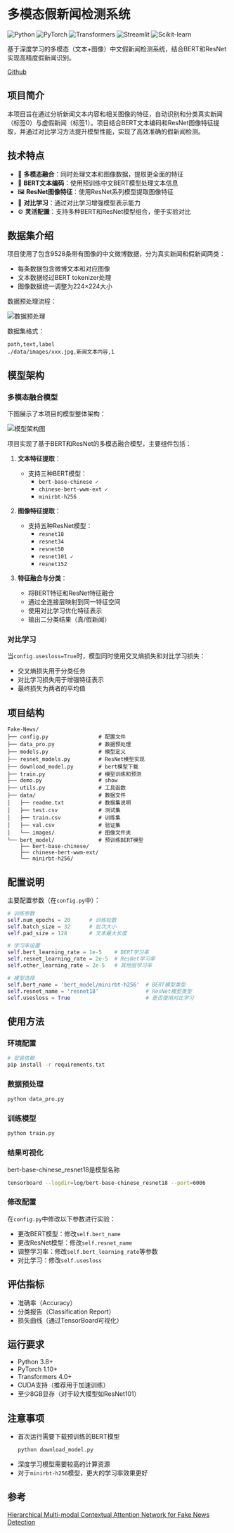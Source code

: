 # 多模态假新闻检测系统

![Python](https://img.shields.io/badge/Python-3.8+-blue.svg)
![PyTorch](https://img.shields.io/badge/PyTorch-1.10+-orange.svg)
![Transformers](https://img.shields.io/badge/Transformers-4.0+-green.svg)
![Streamlit](https://img.shields.io/badge/Streamlit-1.28+-red.svg)
![Scikit-learn](https://img.shields.io/badge/Scikit--learn-1.0+-blueviolet.svg)

基于深度学习的多模态（文本+图像）中文假新闻检测系统，结合BERT和ResNet实现高精度假新闻识别。

[Github](https://github.com/HeLongaa/Fake-News)

## 项目简介

本项目旨在通过分析新闻文本内容和相关图像的特征，自动识别和分类真实新闻（标签0）与虚假新闻（标签1）。项目结合BERT文本编码和ResNet图像特征提取，并通过对比学习方法提升模型性能，实现了高效准确的假新闻检测。

## 技术特点

- 🔄 **多模态融合**：同时处理文本和图像数据，提取更全面的特征
- 📝 **BERT文本编码**：使用预训练中文BERT模型处理文本信息
- 🖼️ **ResNet图像特征**：使用ResNet系列模型提取图像特征
- 🎯 **对比学习**：通过对比学习增强模型表示能力
- ⚙️ **灵活配置**：支持多种BERT和ResNet模型组合，便于实验对比

## 数据集介绍

项目使用了包含9528条带有图像的中文微博数据，分为真实新闻和假新闻两类：

- 每条数据包含微博文本和对应图像
- 文本数据经过BERT tokenizer处理
- 图像数据统一调整为224×224大小

数据预处理流程：

![数据预处理](assets/data_pro.png)

数据集格式：
```
path,text,label
./data/images/xxx.jpg,新闻文本内容,1
```

## 模型架构

### 多模态融合模型

下图展示了本项目的模型整体架构：

![模型架构图](assets/model.png)

项目实现了基于BERT和ResNet的多模态融合模型，主要组件包括：

1. **文本特征提取**：
   - 支持三种BERT模型：
     * `bert-base-chinese ✓`
     * `chinese-bert-wwm-ext ✓`
     * `minirbt-h256`

2. **图像特征提取**：
   - 支持五种ResNet模型：
     * `resnet18`
     * `resnet34`
     * `resnet50`
     * `resnet101 ✓`
     * `resnet152`

3. **特征融合与分类**：
   - 将BERT特征和ResNet特征融合
   - 通过全连接层映射到同一特征空间
   - 使用对比学习优化特征表示
   - 输出二分类结果（真/假新闻）

### 对比学习

当`config.usesloss=True`时，模型同时使用交叉熵损失和对比学习损失：
- 交叉熵损失用于分类任务
- 对比学习损失用于增强特征表示
- 最终损失为两者的平均值

## 项目结构

```
Fake-News/
├── config.py                # 配置文件
├── data_pro.py              # 数据预处理
├── models.py                # 模型定义
├── resnet_models.py         # ResNet模型实现
├── download_model.py        # bert模型下载
├── train.py                 # 模型训练和预测
├── demo.py                  # show
├── utils.py                 # 工具函数
├── data/                    # 数据文件
│   ├── readme.txt           # 数据集说明
│   ├── test.csv             # 测试集
│   ├── train.csv            # 训练集
│   ├── val.csv              # 验证集
│   └── images/              # 图像文件夹
└── bert_model/              # 预训练BERT模型
    ├── bert-base-chinese/
    ├── chinese-bert-wwm-ext/
    └── minirbt-h256/
```

## 配置说明

主要配置参数（在`config.py`中）：

```python
# 训练参数
self.num_epochs = 20      # 训练轮数
self.batch_size = 32      # 批次大小
self.pad_size = 128       # 文本最大长度

# 学习率设置
self.bert_learning_rate = 1e-5    # BERT学习率
self.resnet_learning_rate = 2e-5  # ResNet学习率
self.other_learning_rate = 2e-5   # 其他层学习率

# 模型选择
self.bert_name = 'bert_model/minirbt-h256'  # BERT模型类型
self.resnet_name = 'resnet18'               # ResNet模型类型
self.usesloss = True                        # 是否使用对比学习
```

## 使用方法

### 环境配置

```bash
# 安装依赖
pip install -r requirements.txt
```

### 数据预处理

```bash
python data_pro.py
```

### 训练模型

```bash
python train.py
```

### 结果可视化

bert-base-chinese_resnet18是模型名称
```bash
tensorboard --logdir=log/bert-base-chinese_resnet18 --port=6006
```

### 修改配置

在`config.py`中修改以下参数进行实验：
- 更改BERT模型：修改`self.bert_name`
- 更改ResNet模型：修改`self.resnet_name`
- 调整学习率：修改`self.bert_learning_rate`等参数
- 对比学习：修改`self.usesloss`

## 评估指标

- 准确率（Accuracy）
- 分类报告（Classification Report）
- 损失曲线（通过TensorBoard可视化）

## 运行要求

- Python 3.8+
- PyTorch 1.10+
- Transformers 4.0+
- CUDA支持（推荐用于加速训练）
- 至少8GB显存（对于较大模型如ResNet101）

## 注意事项

- 首次运行需要下载预训练的BERT模型
   ```bash
   python download_model.py
   ```
- 深度学习模型需要较高的计算资源
- 对于`minirbt-h256`模型，更大的学习率效果更好

## 参考

[Hierarchical Multi-modal Contextual Attention Network for Fake News Detection](https://dl.acm.org/doi/10.1145/3404835.3462871)

